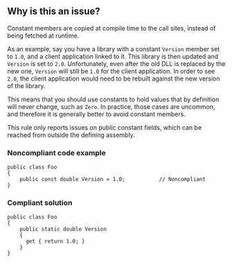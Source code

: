 ## Why is this an issue?

Constant members are copied at compile time to the call sites, instead of being fetched at runtime.

As an example, say you have a library with a constant `Version` member set to `1.0`, and a client application linked to it.
This library is then updated and `Version` is set to `2.0`. Unfortunately, even after the old DLL is replaced by the new one,
`Version` will still be `1.0` for the client application. In order to see `2.0`, the client application would need to
be rebuilt against the new version of the library.

This means that you should use constants to hold values that by definition will never change, such as `Zero`. In practice, those cases
are uncommon, and therefore it is generally better to avoid constant members.

This rule only reports issues on public constant fields, which can be reached from outside the defining assembly.

### Noncompliant code example

    public class Foo
    {
        public const double Version = 1.0;           // Noncompliant
    }

### Compliant solution

    public class Foo
    {
        public static double Version
        {
          get { return 1.0; }
        }
    }